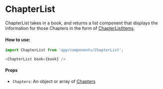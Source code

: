 ChapterList
=========

ChapterList takes in a book, and returns a list component that displays the information for those Chapters in the form of [ChapterListItems](../ChapterListItem).

#### How to use:

```js
import ChapterList from 'app/components/ChapterList';

<ChapterList book={book} />
```

#### Props

* `Chapters`: An object or array of [Chapters](../../data/types/Chapter)
